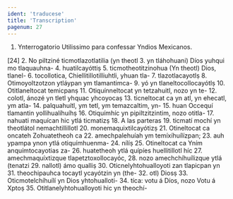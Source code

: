 ```yaml
---
ident: 'traducese'
title: 'Transcription'
pagenum: 27
---
```

1. Ynterrogatorio Utilissimo para confessar Yndios Mexicanos.


[24]
	2. No piltziné ticmotlazotlatilia (yn theotl
3. yn tláhohuani) Díos yuhqui mo tlaquauhna-
4. huatilcayóttiṣ 
5. ticmotheotitzinohua (Yn theotl) Dios, tlanel-
6. tocollotica, Chiellitillotilliuhtli, yhuan tla-
7. tlazotlacayotlṣ
8. Otimoyoltzotzon ytláypan ym tlamantimca-
9. yó yn tlaneltocollocayótlṣ
10. Otitlaneltocat temicpanṣ
11. Otiquínneltocat yn tetzahuitl, nozo yn te-
12. colotl, ánozé yn tletl yhquac yhcoyocaṣ
13. ticneltocat ca yn atl, yn ehecatl, ym atla-
14. palquahuítl, ym tetl, ym temazcaltim, yn-
15. huan Occequí tlamantin yollihualíhuíhṣ
16. Otiquímhíc yn pipiltzitzintim, nozo otitla-
17. nahuati maquícan hic ytlá ticmatizṣ
18. A las parteras
19. ticmatí mochí yn theotlátol nemachtillillotl
20. monemaquixtilcayótizṣ
21. Otineltocat ca oncateh Zohuatetheoh ca
22. amechpalehuíah ym temíxíhuílízpan;
23. auh ypampa ynon ytlá otiquímhuenma-
24. nílíṣ
25. Otineltocat ca Yním anquímtocayotias za-
26. huatetheoh ytlá quípíes huellitillotl híc
27. amechmaquíxtizque tlapetztoxollocayóc,
28. nozo amechchíhuílizque ytlá (tenatzi
29. nallotl) ámo qualliṣ
30. Oticnelyhtohualloyoti zan tlapicpan yn 
31. theochipauhca tocaytl ycayótzin yn (the-
32. otl) Diosṣ
33. Oticmotelchíhuílí yn Dios yhtohualloti-
34. tíca: votu á Díos, nozo Votu á Xptoṣ
35. Otitlanelyhtohualloyoti hic yn theochí-
